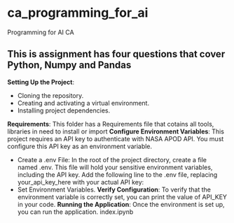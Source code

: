 # ca_programming_for_ai
Programming for AI CA

## This is assignment has four questions that cover Python, Numpy and Pandas

**Setting Up the Project**:
   - Cloning the repository.
   - Creating and activating a virtual environment.
   - Installing project dependencies.

**Requirements**: This folder has a Requirements file that cotains all tools, libraries in need to install or import 
 **Configure Environment Variables**: This project requires an API key to authenticate with NASA APOD API. You must configure this API key as an environment variable.
   -  Create a .env File:  In the root of the project directory, create a file named .env. This file will hold your sensitive environment variables, including the API key. Add the following line to the .env file, replacing your_api_key_here with your actual API key:
   - Set Environment Variables.
 **Verify Configuration**: To verify that the environment variable is correctly set, you can print the value of API_KEY in your code.
 **Running the Application**: Once the environment is set up, you can run the application.  index.ipynb